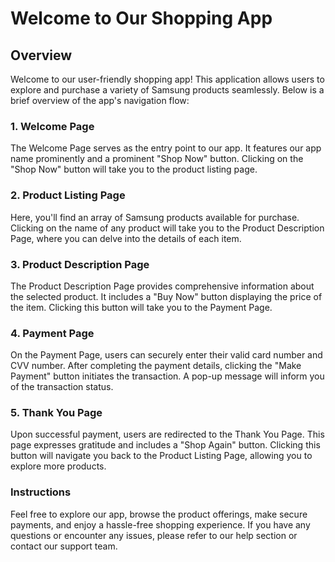 <h1>Welcome to Our Shopping App</h1> 

<h2>Overview</h2>

Welcome to our user-friendly shopping app! This application allows users to explore and purchase a variety of Samsung products seamlessly. Below is a brief overview of the app's navigation flow:

<h3> 1. Welcome Page</h3>

The Welcome Page serves as the entry point to our app. It features our app name prominently and a prominent "Shop Now" button. Clicking on the "Shop Now" button will take you to the product listing page.

<h3>2. Product Listing Page</h3> 

Here, you'll find an array of Samsung products available for purchase. Clicking on the name of any product will take you to the Product Description Page, where you can delve into the details of each item.

<h3>3. Product Description Page</h3> 

The Product Description Page provides comprehensive information about the selected product. It includes a "Buy Now" button displaying the price of the item. Clicking this button will take you to the Payment Page.

<h3>4. Payment Page</h3> 

On the Payment Page, users can securely enter their valid card number and CVV number. After completing the payment details, clicking the "Make Payment" button initiates the transaction. A pop-up message will inform you of the transaction status.

<h3>5. Thank You Page</h3> 

Upon successful payment, users are redirected to the Thank You Page. This page expresses gratitude and includes a "Shop Again" button. Clicking this button will navigate you back to the Product Listing Page, allowing you to explore more products.

<h3>Instructions</h3> 

Feel free to explore our app, browse the product offerings, make secure payments, and enjoy a hassle-free shopping experience. If you have any questions or encounter any issues, please refer to our help section or contact our support team.
